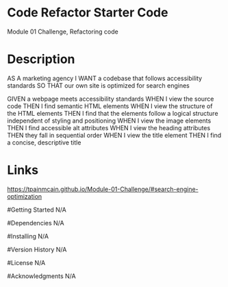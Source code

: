# Code Refactor Starter Code
Module 01 Challenge, Refactoring code

# Description
AS A marketing agency
I WANT a codebase that follows accessibility standards
SO THAT our own site is optimized for search engines

GIVEN a webpage meets accessibility standards
WHEN I view the source code
THEN I find semantic HTML elements
WHEN I view the structure of the HTML elements
THEN I find that the elements follow a logical structure independent of styling and positioning
WHEN I view the image elements
THEN I find accessible alt attributes
WHEN I view the heading attributes
THEN they fall in sequential order
WHEN I view the title element
THEN I find a concise, descriptive title

# Links
https://tpainmcain.github.io/Module-01-Challenge/#search-engine-optimization

#Getting Started
N/A

#Dependencies
N/A

#Installing
N/A

#Version History
N/A

#License
N/A

#Acknowledgments
N/A
